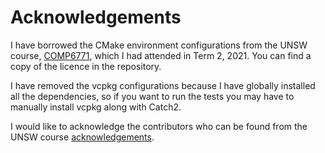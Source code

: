 # Acknowledgements

I have borrowed the CMake environment configurations from the UNSW course, [COMP6771](https://webcms3.cse.unsw.edu.au/COMP6771/21T2/), which I had attended in Term 2, 2021. You can find a copy of the licence in the repository. 

I have removed the vcpkg configurations because I have globally installed all the dependencies, so if you want to run the tests you may have to manually install vcpkg along with Catch2.

I would like to acknowledge the contributors who can be found from the UNSW course [acknowledgements](https://gitlab.cse.unsw.edu.au/COMP6771/20T2-cs6771-lectures/-/blob/master/ACKNOWLEDGEMENTS.md).

